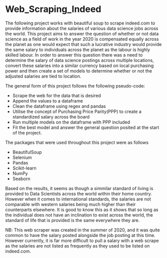# Web_Scraping_Indeed

The following project works with beautiful soup to scrape indeed.com to provide information about the salaries of various data science jobs across the world. This project aims to answer the question of whether or not data science as a field of work in the year 2020 is compensated equally across the planet as one would expect that such a lucrative industry would provide the same salary to individuals across the planet as the labour is highly skilled labour. In order to answer this question there was a need to determine the salary of data science postings across multiple locations, convert these salaries into a similar currency based on local purchasing power and then create a set of models to determine whether or not the adjusted salaries are tied to location. 

The general form of this project follows the following pseudo-code:
- Scrape the web for the data that is desired
- Append the values to a dataframe 
- Clean the dataframe using regex and pandas
- Utilise the concept of Purchasing Price Parity(PPP) to create a standardized salary across the board
- Run multiple models on the dataframe with PPP included
- Fit the best model and answer the general question posited at the start of the project.

The packages that were used throughout this project were as follows
* BeautifulSoup
* Selenium
* Pandas
* Scikit-learn
* NumPy
* Seaborn

Based on the results, it seems as though a simmilar standard of living is provided to Data Scientists across the world within their home country. However when it comes to international standards, the salaries are not comparable with western salaries being much higher than their counterparts elsewhere. It is good to know this as it shows that so long as the individual does not have an inclination to exist across the world, the standard of life that is provided is the same everywhere they are. 


NB: This web scraper was created in the summer of 2020, and it was quite common to have the salary posted alongside the job posting at this time. However currently, it is far more difficult to pull a salary with a web scrape as the salaries are not listed as frequently as they used to be listed on indeed.com. 


